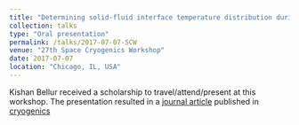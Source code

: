```yaml
---
title: "Determining solid-fluid interface temperature distribution during phase change of cryogenic propellants using transient thermal modeling"
collection: talks
type: "Oral presentation"
permalink: /talks/2017-07-07-SCW
venue: "27th Space Cryogenics Workshop"
date: 2017-07-07
location: "Chicago, IL, USA"
---
```


Kishan Bellur received a scholarship to travel/attend/present at this workshop. The presentation resulted in a [journal article](http://kishanbellur.github.io/files/bellur_2018a.pdf) published in [cryogenics](https://www.elsevier.com/cryogenics)
